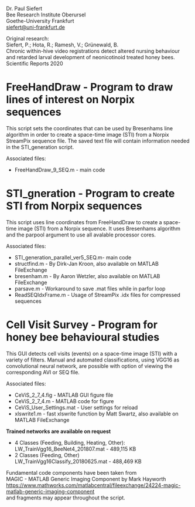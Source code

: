 Dr. Paul Siefert  
Bee Research Institute Oberursel  
Goethe-University Frankfurt  
siefert@uni-frankfurt.de  

Original research:  
Siefert, P.; Hota, R.; Ramesh, V.; Grünewald, B.  
Chronic within-hive video registrations detect altered nursing behaviour  
and retarded larval development of neonicotinoid treated honey bees.  
Scientific Reports 2020  

# FreeHandDraw - Program to draw lines of interest on Norpix sequences

This script sets the coordinates that can be used by Bresenhams line 
algorithm in order to create a space-time image (STI) from a Norpix
StreamPix sequence file. The saved text file will contain information 
needed in the STI_generation script.  

Associated files:  
- FreeHandDraw_9_SEQ.m - main code  

# STI_gneration - Program to create STI from Norpix sequences

This script uses line coordinates from FreeHandDraw to create a 
space-time image (STI) from a Norpix sequence. It uses Bresenhams 
algorithm and the parpool argument to use all avalable processor cores. 

Associated files:  
- STI_generation_parallel_ver5_SEQ.m- main code  
- structfind.m - By Dirk-Jan Kroon, also available on MATLAB FileExchange   
- bresenham.m - By Aaron Wetzler, also available on MATLAB FileExchange  
- parsave.m - Workaround to save .mat files while in parfor loop  
- ReadSEQIdxFrame.m - Usage of StreamPix .idx files for compressed sequences 

# Cell Visit Survey - Program for honey bee behavioural studies

This GUI detects cell visits (events) on a space-time image (STI) with a variety of filters. Manual and automated classifications, using VGG16 as convolutional neural network, are possible with option of viewing the corresponding AVI or SEQ file.  

Associated files:  
- CeViS_2_7_4.fig - MATLAB GUI figure file  
- CeViS_2_7_4.m - MATLAB code for figure  
- CeViS_User_Settings.mat - User settings for reload  
- xlswrite1.m - fast xlswrite function by Matt Swartz, also available on MATLAB FileExchange 

**Trained networks are available on request**  
- 4 Classes (Feeding, Building, Heating, Other):  
LW_TrainVgg16_BeeNet4_201807.mat - 489,115 KB  
- 2 Classes (Feeding, Other)  
LW_TrainVgg16Classify_20180625.mat - 488,469 KB  

Fundamental code components have been taken from  
MAGIC - MATLAB Generic Imaging Component by Mark Hayworth  
https://www.mathworks.com/matlabcentral/fileexchange/24224-magic-matlab-generic-imaging-component  
and fragments may appear throughout the script.  
